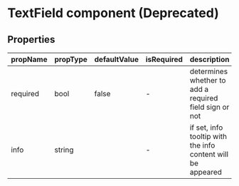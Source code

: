 # TextField component (Deprecated)

## Properties

| propName | propType | defaultValue | isRequired | description |
|----------|----------|--------------|------------|-------------|
| required | bool     | false        | -          | determines whether to add a required field sign or not  |
| info     | string   |              | -          | if set, info tooltip with the info content will be appeared |
